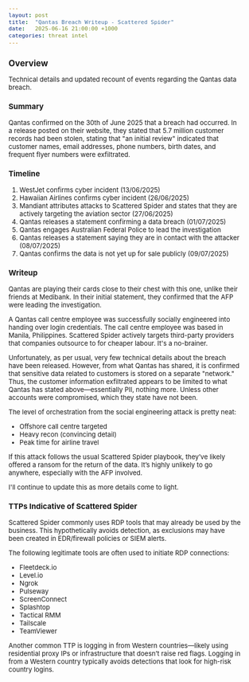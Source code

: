 ```yaml
---
layout: post
title:  "Qantas Breach Writeup - Scattered Spider"
date:   2025-06-16 21:00:00 +1000
categories: threat intel
---
```


<style>
  body { font-size: 13px; }
  h1 { font-size: 19px !important; }
  h2 { font-size: 17px !important; }
  h3 { font-size: 15px !important; }
</style>

## Overview

Technical details and updated recount of events regarding the Qantas data breach.

### Summary

Qantas confirmed on the 30th of June 2025 that a breach had occurred. In a release posted on their website, they stated that 5.7 million customer records had been stolen, stating that "an initial review" indicated that customer names, email addresses, phone numbers, birth dates, and frequent flyer numbers were exfiltrated.

### Timeline

1. WestJet confirms cyber incident (13/06/2025)  
2. Hawaiian Airlines confirms cyber incident (26/06/2025)  
3. Mandiant attributes attacks to Scattered Spider and states that they are actively targeting the aviation sector (27/06/2025)  
4. Qantas releases a statement confirming a data breach (01/07/2025)  
5. Qantas engages Australian Federal Police to lead the investigation  
6. Qantas releases a statement saying they are in contact with the attacker (08/07/2025)  
7. Qantas confirms the data is not yet up for sale publicly (09/07/2025)  

### Writeup

Qantas are playing their cards close to their chest with this one, unlike their friends at Medibank. In their initial statement, they confirmed that the AFP were leading the investigation.

A Qantas call centre employee was successfully socially engineered into handing over login credentials. The call centre employee was based in Manila, Philippines. Scattered Spider actively targets third-party providers that companies outsource to for cheaper labour. It's a no-brainer.

Unfortunately, as per usual, very few technical details about the breach have been released. However, from what Qantas has shared, it is confirmed that sensitive data related to customers is stored on a separate "network." Thus, the customer information exfiltrated appears to be limited to what Qantas has stated above—essentially PII, nothing more. Unless other accounts were compromised, which they state have not been.

The level of orchestration from the social engineering attack is pretty neat:
- Offshore call centre targeted  
- Heavy recon (convincing detail)  
- Peak time for airline travel  

If this attack follows the usual Scattered Spider playbook, they’ve likely offered a ransom for the return of the data. It’s highly unlikely to go anywhere, especially with the AFP involved.

I'll continue to update this as more details come to light.

### TTPs Indicative of Scattered Spider

Scattered Spider commonly uses RDP tools that may already be used by the business. This hypothetically avoids detection, as exclusions may have been created in EDR/firewall policies or SIEM alerts.

The following legitimate tools are often used to initiate RDP connections:
- Fleetdeck.io  
- Level.io  
- Ngrok  
- Pulseway  
- ScreenConnect  
- Splashtop  
- Tactical RMM  
- Tailscale  
- TeamViewer  

Another common TTP is logging in from Western countries—likely using residential proxy IPs or infrastructure that doesn’t raise red flags. Logging in from a Western country typically avoids detections that look for high-risk country logins.

